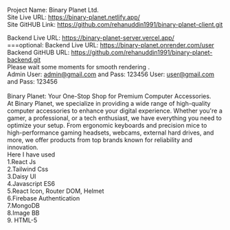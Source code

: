 Project Name: Binary Planet Ltd. <br/>
Site Live URL: https://binary-planet.netlify.app/ <br/>
Site GitHUB Link: https://github.com/rehanuddin1991/binary-planet-client.git <br/>

Backend Live URL: https://binary-planet-server.vercel.app/  <br/>
===optional:     Backend Live URL: https://binary-planet.onrender.com/user 
<br/>
Backend GitHUB URL: https://github.com/rehanuddin1991/binary-planet-backend.git <br/>
Please wait some moments for smooth rendering . 
<br/>
Admin User: admin@gmail.com and Pass: 123456
User: user@gmail.com  and Pass: 123456 <br/>
 <br />
 Binary Planet: Your One-Stop Shop for Premium Computer Accessories.
 <br />
At Binary Planet, we specialize in providing a wide range of high-quality computer accessories to enhance your digital experience. Whether you're a gamer, a professional, or a tech enthusiast, we have everything you need to optimize your setup. From ergonomic keyboards and precision mice to high-performance gaming headsets, webcams, external hard drives, and more, we offer products from top brands known for reliability and innovation.
 <br />
Here I have used
 <br />
1.React Js <br />
2.Tailwind Css <br />
3.Daisy UI <br />
4.Javascript ES6<br />
5.React Icon, Router DOM, Helmet <br />
6.Firebase Authentication <br />
7.MongoDB <br />
8.Image BB <br />
9. HTML-5